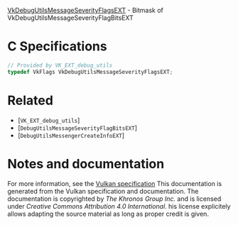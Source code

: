 [VkDebugUtilsMessageSeverityFlagsEXT](https://www.khronos.org/registry/vulkan/specs/1.3-extensions/man/html/VkDebugUtilsMessageSeverityFlagsEXT.html) - Bitmask of VkDebugUtilsMessageSeverityFlagBitsEXT

# C Specifications
```c
// Provided by VK_EXT_debug_utils
typedef VkFlags VkDebugUtilsMessageSeverityFlagsEXT;
```

# Related
- [`VK_EXT_debug_utils`]
- [`DebugUtilsMessageSeverityFlagBitsEXT`]
- [`DebugUtilsMessengerCreateInfoEXT`]

# Notes and documentation
For more information, see the [Vulkan specification](https://www.khronos.org/registry/vulkan/specs/1.3-extensions/html/vkspec.html)
This documentation is generated from the Vulkan specification and documentation.
The documentation is copyrighted by *The Khronos Group Inc.* and is licensed under *Creative Commons Attribution 4.0 International*.
his license explicitely allows adapting the source material as long as proper credit is given.
        
